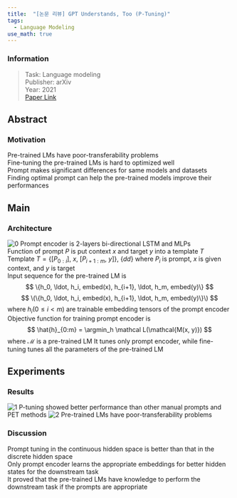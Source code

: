 ```yaml
---
title:  "[논문 리뷰] GPT Understands, Too (P-Tuning)"
tags:
  - Language Modeling
use_math: true
---
```


### Information
> Task: Language modeling \
> Publisher: arXiv \
> Year: 2021 \
> [Paper Link](https://arxiv.org/pdf/2103.10385.pdf)

## Abstract
### Motivation
Pre-trained LMs have poor-transferability problems\
Fine-tuning the pre-trained LMs is hard to optimized well\
Prompt makes significant differences for same models and datasets\
Finding optimal prompt can help the pre-trained models improve their performances 

## Main
### Architecture
![0](https://squiduu.github.io/assets/images/review/p_tuning/0.png)
Prompt encoder is 2-layers bi-directional LSTM and MLPs\
Function of prompt $P$ is put context $x$ and target $y$ into a template $T$\
Template $T=\lbrace [P_{0:i}],\ x,\ [P_{i+1:m},\ y]\rbrace$, $\{ dd \}$ where $P_i$ is prompt, $x$ is given context, and $y$ is target\
Input sequence for the pre-trained LM is
  $$ 
    \{h_0, \ldot, h_i, embed(x), h_{i+1}, \ldot, h_m, embed(y)\}
  $$
  $$
    \(\{h_0, \ldot, h_i, embed(x), h_{i+1}, \ldot, h_m, embed(y)\}\)
  $$
where $h_i (0 \le i < m)$ are trainable embedding tensors of the prompt encoder\
Objective function for training prompt encoder is
  $$
    \hat{h}_{0:m} = \argmin_h \mathcal L(\mathcal{M(x, y)})
  $$
where $\mathcal{M}$ is a pre-trained LM
It tunes only prompt encoder, while fine-tuning tunes all the parameters of the pre-trained LM

## Experiments
### Results
![1](https://squiduu.github.io/assets/images/review/p_tuning/1.png)
P-tuning showed better performance than other manual prompts and PET methods
![2](https://squiduu.github.io/assets/images/review/p_tuning/2.png)
Pre-trained LMs have poor-transferability problems

### Discussion
Prompt tuning in the continuous hidden space is better than that in the discrete hidden space\
Only prompt encoder learns the appropriate embeddings for better hidden states for the downstream task\
It proved that the pre-trained LMs have knowledge to perform the downstream task if the prompts are appropriate